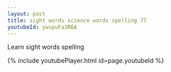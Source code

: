 ```yaml
---
layout: post
title: sight words science words spelling 77
youtubeId: ywspuFa3R6A
---
```

 
 
Learn sight words spelling
 
 
 
 
{% include youtubePlayer.html id=page.youtubeId %}
 
 
